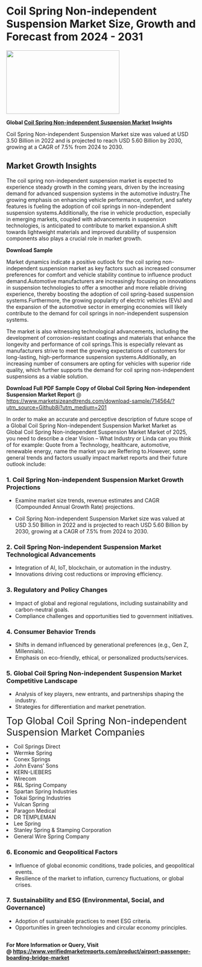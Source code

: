 <H1>Coil Spring Non-independent Suspension Market Size, Growth and Forecast from 2024 - 2031</H1><img class="aligncenter size-medium wp-image-584254" src="https://thirdeyenews.in/wp-content/uploads/2024/09/Global-Market-Research-300x168.jpeg" alt="" width="300" height="168" /><p><strong>Global&nbsp;<a href="https://www.marketsizeandtrends.com/download-sample/714564/?utm_source=Github8j?utm_medium=201">Coil Spring Non-independent Suspension Market</a> Insights</strong></p><p>Coil Spring Non-independent Suspension Market size was valued at USD 3.50 Billion in 2022 and is projected to reach USD 5.60 Billion by 2030, growing at a CAGR of 7.5% from 2024 to 2030.</p><p><h2>Market Growth Insights</h2> <p>The coil spring non-independent suspension market is expected to experience steady growth in the coming years, driven by the increasing demand for advanced suspension systems in the automotive industry.The growing emphasis on enhancing vehicle performance, comfort, and safety features is fueling the adoption of coil springs in non-independent suspension systems.Additionally, the rise in vehicle production, especially in emerging markets, coupled with advancements in suspension technologies, is anticipated to contribute to market expansion.A shift towards lightweight materials and improved durability of suspension components also plays a crucial role in market growth.</p> <p><strong>Download Sample</strong></p> <p>Market dynamics indicate a positive outlook for the coil spring non-independent suspension market as key factors such as increased consumer preferences for comfort and vehicle stability continue to influence product demand.Automotive manufacturers are increasingly focusing on innovations in suspension technologies to offer a smoother and more reliable driving experience, thereby boosting the adoption of coil spring-based suspension systems.Furthermore, the growing popularity of electric vehicles (EVs) and the expansion of the automotive sector in emerging economies will likely contribute to the demand for coil springs in non-independent suspension systems.</p> <p>The market is also witnessing technological advancements, including the development of corrosion-resistant coatings and materials that enhance the longevity and performance of coil springs.This is especially relevant as manufacturers strive to meet the growing expectations of customers for long-lasting, high-performance suspension systems.Additionally, an increasing number of consumers are opting for vehicles with superior ride quality, which further supports the demand for coil spring non-independent suspensions as a viable solution.</p> <p><span class=""><strong>Download Full PDF Sample Copy of Global Coil Spring Non-independent Suspension Market Report</strong> @ <a href="https://www.marketsizeandtrends.com/download-sample/714564/?utm_source=Github8j?utm_medium=201" target="_blank">https://www.marketsizeandtrends.com/download-sample/714564/?utm_source=Github8j?utm_medium=201</a></span></p><p>In order to make an accurate and perceptive description of future scope of a Global&nbsp;Coil Spring Non-independent Suspension Market Market as Global&nbsp;Coil Spring Non-independent Suspension Market Market of 2025, you need to describe a clear Vision &ndash; What Industry or Linda can you think of for example: Quote from a Technology, healthcare, automotive, renewable energy, name the market you are Reffering to.However, some general trends and factors usually impact market reports and their future outlook include:</p><h3>1.&nbsp;<strong>Coil Spring Non-independent Suspension Market Growth Projections</strong></h3><ul><li>Examine market size trends, revenue estimates and CAGR (Compounded Annual Growth Rate) projections.</li><li><p>Coil Spring Non-independent Suspension Market size was valued at USD 3.50 Billion in 2022 and is projected to reach USD 5.60 Billion by 2030, growing at a CAGR of 7.5% from 2024 to 2030.</p></li></ul><h3>2.&nbsp;<strong>Coil Spring Non-independent Suspension Market Technological Advancements</strong></h3><ul><li>Integration of AI, IoT, blockchain, or automation in the industry.</li><li>Innovations driving cost reductions or improving efficiency.</li></ul><h3>3.&nbsp;<strong>Regulatory and Policy Changes</strong></h3><ul><li>Impact of global and regional regulations, including sustainability and carbon-neutral goals.</li><li>Compliance challenges and opportunities tied to government initiatives.</li></ul><h3>4.&nbsp;<strong>Consumer Behavior Trends</strong></h3><ul><li>Shifts in demand influenced by generational preferences (e.g., Gen Z, Millennials).</li><li>Emphasis on eco-friendly, ethical, or personalized products/services.</li></ul><h3>5.&nbsp;<strong>Global Coil Spring Non-independent Suspension Market Competitive Landscape</strong></h3><ul><li>Analysis of key players, new entrants, and partnerships shaping the industry.</li><li>Strategies for differentiation and market penetration.</li></ul><p data-pm-slice="1 1 []"><span style="color: inherit; font-family: inherit; font-size: 25px;">Top Global Coil Spring Non-independent Suspension Market Companies</span></p><div class="" data-test-id=""><p><li>Coil Springs Direct</li><li> Wermke Spring</li><li> Conex Springs</li><li> John Evans' Sons</li><li> KERN-LIEBERS</li><li> Wirecom</li><li> R&L Spring Company</li><li> Spartan Spring Industries</li><li> Tokai Spring Industries</li><li> Vulcan Spring</li><li> Paragon Medical</li><li> DR TEMPLEMAN</li><li> Lee Spring</li><li> Stanley Spring & Stamping Corporation</li><li> General Wire Spring Company</li></p></div><h3>6.&nbsp;<strong>Economic and Geopolitical Factors</strong></h3><ul><li>Influence of global economic conditions, trade policies, and geopolitical events.</li><li>Resilience of the market to inflation, currency fluctuations, or global crises.</li></ul><h3>7.&nbsp;<strong>Sustainability and ESG (Environmental, Social, and Governance)</strong></h3><ul><li>Adoption of sustainable practices to meet ESG criteria.</li><li>Opportunities in green technologies and circular economy principles.</li></ul><h2><strong style="font-size: 14px;">For More Information or Query, Visit @&nbsp;</strong><a style="background-color: #ffffff; font-size: 14px;" href="https://www.marketsizeandtrends.com/report/coil-spring-non-independent-suspension-market/" target="_blank">https://www.verifiedmarketreports.com/product/airport-passenger-boarding-bridge-market</a></h2>